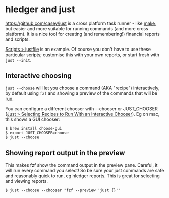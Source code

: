 # hledger and just

<https://github.com/casey/just> is a cross platform task runner -
like [make](https://en.wikipedia.org/wiki/Make_(software)),
but easier and more suitable for running commands (and more cross platform).
It is a nice tool for creating (and remembering!) financial reports and scripts.

[Scripts > justfile](scripts.md#justfile) is an example.
Of course you don't have to use these particular scripts; customise this
with your own reports, or start fresh with `just --init`.

## Interactive choosing

`just --choose` will let you choose a command (AKA "recipe") interactively,
by default using `fzf` and showing a preview of the commands that will be run.

You can configure a different chooser with --chooser or JUST_CHOOSER
([Just > Selecting Recipes to Run With an Interactive Chooser](https://just.systems/man/en/chapter_51.html)).
Eg on mac, this shows a GUI chooser:

```
$ brew install choose-gui
$ export JUST_CHOOSER=choose
$ just --choose
```

## Showing report output in the preview

This makes fzf show the command output in the preview pane.
Careful, it will run every command you select! 
So be sure your just commands are safe and reasonably quick to run, eg hledger reports.
This is great for selecting and viewing reports.

```
$ just --choose --chooser "fzf --preview 'just {}'"
```
